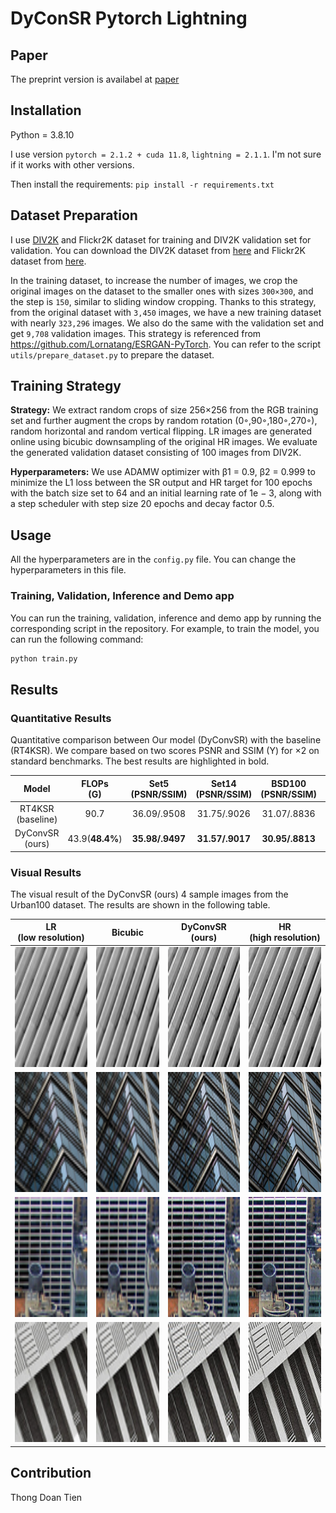 # DyConSR Pytorch Lightning

## Paper

The preprint version is availabel at [paper](dyconvsr_preprints.pdf)

## Installation
Python = 3.8.10

I use version `pytorch = 2.1.2 + cuda 11.8`, `lightning = 2.1.1`. I'm not sure if it works with other versions.

Then install the requirements: `pip install -r requirements.txt`


## Dataset Preparation

I use [DIV2K](https://data.vision.ee.ethz.ch/cvl/DIV2K/) and Flickr2K dataset for training and DIV2K validation set for validation. You can download the DIV2K dataset from [here](https://data.vision.ee.ethz.ch/cvl/DIV2K/) and Flickr2K dataset from [here](https://huggingface.co/datasets/goodfellowliu/Flickr2K/resolve/main/Flickr2K.zip). 

In the training dataset, to increase the number of images, we crop the original images on the dataset to the smaller ones with sizes `300×300`, and the step is `150`, similar to sliding window cropping. Thanks to this strategy, from the original dataset with `3,450` images, we have a new training dataset with nearly `323,296` images. We also do the same with the validation set and get `9,708` validation images. This strategy is referenced from https://github.com/Lornatang/ESRGAN-PyTorch. You can refer to the script `utils/prepare_dataset.py` to prepare the dataset.

## Training Strategy

**Strategy:** We extract random crops of size 256×256 from the RGB training set and further augment the crops by random rotation (0◦,90◦,180◦,270◦), random horizontal and random vertical flipping. LR images are generated online using bicubic downsampling of the original HR images. We evaluate the generated validation dataset consisting of 100 images from DIV2K. 

**Hyperparameters:** We use ADAMW optimizer with β1 = 0.9, β2 = 0.999 to minimize the L1 loss between the SR output and HR target for 100 epochs with the batch size set to 64 and an initial learning rate of 1e − 3, along with a step scheduler with step size 20 epochs and decay factor 0.5.


## Usage

All the hyperparameters are in the `config.py` file. You can change the hyperparameters in this file.

### Training, Validation, Inference and Demo app

You can run the training, validation, inference and demo app by running the corresponding script in the repository. For example, to train the model, you can run the following command:

```bash
python train.py
```



## Results

### Quantitative Results

Quantitative comparison between Our model (DyConvSR) with the baseline (RT4KSR). We compare based on two scores PSNR and SSIM (Y) for ×2 on standard benchmarks. The best results are highlighted in bold.

| Model                 |FLOPs </br>(G)       | Set5 </br>(PSNR/SSIM)            | Set14 </br>(PSNR/SSIM)            | BSD100 </br>(PSNR/SSIM)           | Urban100 </br>(PSNR/SSIM)         |
| :---:                 | :--:           | :---:            | :---:             | :---:             | :---:             |
| RT4KSR (baseline)     | 90.7           | 36.09/.9508      | 31.75/.9026       | 31.07/.8836       | 28.72/.8849       |
| DyConvSR (ours)       | 43.9(**48.4%**)    | **35.98/.9497**  | **31.57/.9017**   | **30.95/.8813**   | **28.51/.8798**   |

### Visual Results

The visual result of the DyConvSR (ours) 4 sample images from the Urban100 dataset. The results are shown in the following table. 

| LR</br>(low resolution) | Bicubic | DyConvSR</br>(ours) | HR</br>(high resolution) |
|:---:|:---:|:---:|:---:|
| <img src="docs/img_045/LR.png" height="192" width="192"/> | <img src="docs/img_045/bicubic.png" height="192" width="192"/> | <img src="docs/img_045/sr_045.png" height="192" width="192"/> | <img src="docs/img_045/HR.png" height="192" width="192"/> |
| <img src="docs/img_047/LR.png" height="192" width="192"/> | <img src="docs/img_047/bicubic.png" height="192" width="192"/> | <img src="docs/img_047/sr_047.png" height="192" width="192"/> | <img src="docs/img_047/HR.png" height="192" width="192"/> |
| <img src="docs/img_073/LR.png" height="192" width="192"/> | <img src="docs/img_073/bicubic.png" height="192" width="192"/> | <img src="docs/img_073/sr_073.png" height="192" width="192"/> | <img src="docs/img_073/HR.png" height="192" width="192"/> |
| <img src="docs/img_092/LR.png" height="192" width="192"/> | <img src="docs/img_092/bicubic.png" height="192" width="192"/> | <img src="docs/img_092/sr_092.png" height="192" width="192"/> | <img src="docs/img_092/HR.png" height="192" width="192"/> |

## Contribution

Thong Doan Tien